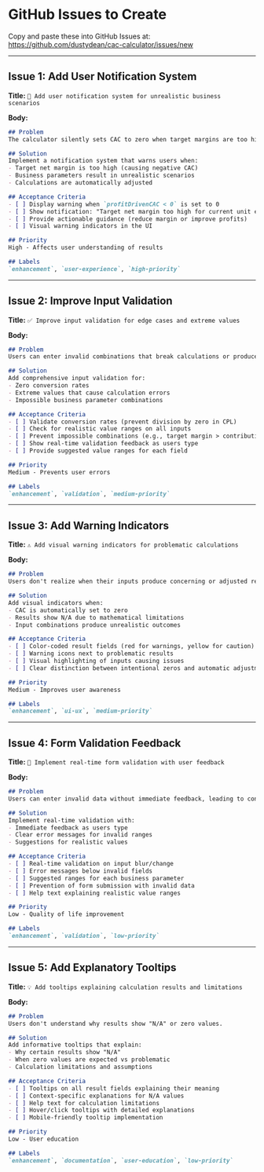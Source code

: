 # GitHub Issues to Create

Copy and paste these into GitHub Issues at: https://github.com/dustydean/cac-calculator/issues/new

---

## Issue 1: Add User Notification System

**Title:** `🚨 Add user notification system for unrealistic business scenarios`

**Body:**
```markdown
## Problem
The calculator silently sets CAC to zero when target margins are too high, leaving users confused about why their results changed.

## Solution
Implement a notification system that warns users when:
- Target net margin is too high (causing negative CAC)
- Business parameters result in unrealistic scenarios
- Calculations are automatically adjusted

## Acceptance Criteria
- [ ] Display warning when `profitDrivenCAC < 0` is set to 0
- [ ] Show notification: "Target net margin too high for current unit economics"
- [ ] Provide actionable guidance (reduce margin or improve profits)
- [ ] Visual warning indicators in the UI

## Priority
High - Affects user understanding of results

## Labels
`enhancement`, `user-experience`, `high-priority`
```

---

## Issue 2: Improve Input Validation

**Title:** `✅ Improve input validation for edge cases and extreme values`

**Body:**
```markdown
## Problem
Users can enter invalid combinations that break calculations or produce misleading results.

## Solution
Add comprehensive input validation for:
- Zero conversion rates
- Extreme values that cause calculation errors
- Impossible business parameter combinations

## Acceptance Criteria
- [ ] Validate conversion rates (prevent division by zero in CPL)
- [ ] Check for realistic value ranges on all inputs
- [ ] Prevent impossible combinations (e.g., target margin > contribution margin)
- [ ] Show real-time validation feedback as users type
- [ ] Provide suggested value ranges for each field

## Priority
Medium - Prevents user errors

## Labels
`enhancement`, `validation`, `medium-priority`
```

---

## Issue 3: Add Warning Indicators

**Title:** `⚠️ Add visual warning indicators for problematic calculations`

**Body:**
```markdown
## Problem
Users don't realize when their inputs produce concerning or adjusted results.

## Solution
Add visual indicators when:
- CAC is automatically set to zero
- Results show N/A due to mathematical limitations
- Input combinations produce unrealistic outcomes

## Acceptance Criteria
- [ ] Color-coded result fields (red for warnings, yellow for caution)
- [ ] Warning icons next to problematic results
- [ ] Visual highlighting of inputs causing issues
- [ ] Clear distinction between intentional zeros and automatic adjustments

## Priority
Medium - Improves user awareness

## Labels
`enhancement`, `ui-ux`, `medium-priority`
```

---

## Issue 4: Form Validation Feedback

**Title:** `📝 Implement real-time form validation with user feedback`

**Body:**
```markdown
## Problem
Users can enter invalid data without immediate feedback, leading to confusion.

## Solution
Implement real-time validation with:
- Immediate feedback as users type
- Clear error messages for invalid ranges
- Suggestions for realistic values

## Acceptance Criteria
- [ ] Real-time validation on input blur/change
- [ ] Error messages below invalid fields
- [ ] Suggested ranges for each business parameter
- [ ] Prevention of form submission with invalid data
- [ ] Help text explaining realistic value ranges

## Priority
Low - Quality of life improvement

## Labels
`enhancement`, `validation`, `low-priority`
```

---

## Issue 5: Add Explanatory Tooltips

**Title:** `💡 Add tooltips explaining calculation results and limitations`

**Body:**
```markdown
## Problem
Users don't understand why results show "N/A" or zero values.

## Solution
Add informative tooltips that explain:
- Why certain results show "N/A"
- When zero values are expected vs problematic
- Calculation limitations and assumptions

## Acceptance Criteria
- [ ] Tooltips on all result fields explaining their meaning
- [ ] Context-specific explanations for N/A values
- [ ] Help text for calculation limitations
- [ ] Hover/click tooltips with detailed explanations
- [ ] Mobile-friendly tooltip implementation

## Priority
Low - User education

## Labels
`enhancement`, `documentation`, `user-education`, `low-priority`
```